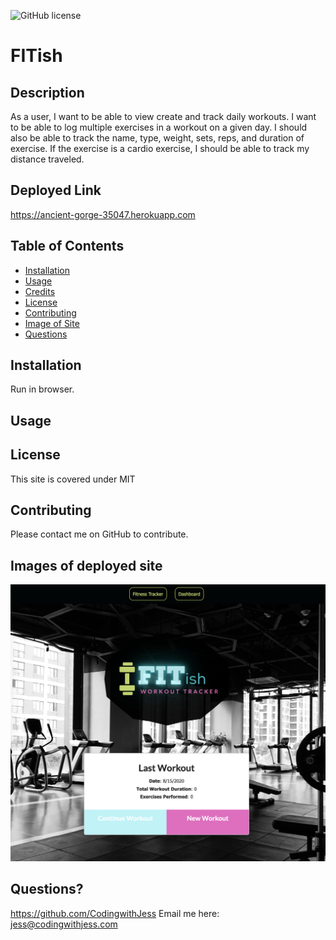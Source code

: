 ![GitHub license](https://img.shields.io/badge/license-MIT-purple.svg)

# FITish

  ## Description 
 As a user, I want to be able to view create and track daily workouts. I want to be able to log multiple exercises in a workout on a given day. I should also be able to track the name, type, weight, sets, reps, and duration of exercise. If the exercise is a cardio exercise, I should be able to track my distance traveled.
  
  ## Deployed Link
  https://ancient-gorge-35047.herokuapp.com
 

  ## Table of Contents
  * [Installation](#installation)
  * [Usage](#usage)
  * [Credits](#credits)
  * [License](#license)
  * [Contributing](#contributing)
  * [Image of Site](#images)
  * [Questions](#questions) 
  
  ## Installation
  Run in browser.

  ## Usage 
 
  ## License
  This site is covered under MIT
  
  ## Contributing
  Please contact me on GitHub to contribute.

  ## Images of deployed site
![FITish](public/img/FITishPreview.png?raw=true "FITish")
  
  ## Questions?
  https://github.com/CodingwithJess
  Email me here: jess@codingwithjess.com
